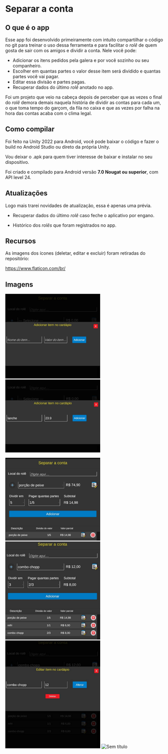 # Separar a conta

## O que é o app

Esse app foi desenvolvido primeiramente com intuito compartilhar o código no git para treinar o uso dessa ferramenta e para facilitar o *rolê* de quem gosta de sair com os amigos e dividir a conta. Nele você pode:

- Adicionar os itens pedidos pela galera e por você sozinho ou seu companheiro.
- Escolher em quantas partes o valor desse item será dividido e quantas partes você vai pagar.
- Editar essa divisão e partes pagas.
- Recuperar dados do último *rolê* anotado no app.

Foi um projeto que veio na cabeça depois de perceber que as vezes o final do *rolê* demora demais naquela história de dividir as contas para cada um, o que toma tempo do garçom, da fila no caixa  e que as vezes por falha na hora das contas acaba com o clima legal.

## Como compilar

Foi feito na Unity 2022 para Android, você pode baixar o código e fazer o build no Android Studio ou direto da própria Unity.

Vou deixar o .apk para quem tiver interesse de baixar e instalar no seu dispositivo.

Foi criado e compilado para Android versão **7.0 Nougat ou superior**, com API level 24.

## Atualizações

Logo mais trarei novidades de atualização, essa é apenas uma prévia.

- Recuperar dados do último *rolê* caso feche o aplicativo por engano.

- Histórico dos *rolês* que foram registrados no app.

## Recursos

As imagens dos ícones (deletar, editar e excluir) foram retiradas do repositório:

https://www.flaticon.com/br/

## Imagens

<img src="./assets/image-20240218091911693.png" alt="image-20240218091911693" width="300" /><img src="./assets/image-20240218091935004-1708259165261-15.png" alt="image-20240218091935004" width="300" />

<img src="./assets/image-20240218092005249-1708259162803-13.png" alt="image-20240218092005249" width="300" />

<img src="./assets/image-20240218092039346-1708259160632-11.png" alt="image-20240218092039346" width="300" />

<img src="./assets/image-20240218092059651-1708259158455-9.png" alt="image-20240218092059651" width="300" />

<img src="./assets/Sem título-1708259154414-7.jpg" alt="Sem título" width="300" />
